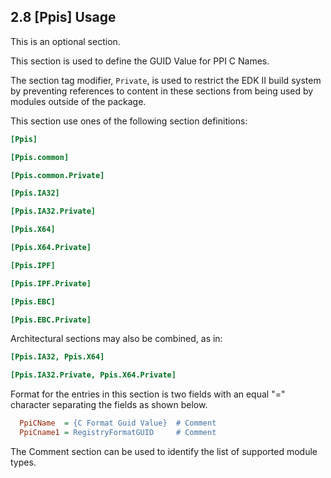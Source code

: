<!--- @file
  2.8 [Ppis] Usage

  Copyright (c) 2007-2017, Intel Corporation. All rights reserved.<BR>

  Redistribution and use in source (original document form) and 'compiled'
  forms (converted to PDF, epub, HTML and other formats) with or without
  modification, are permitted provided that the following conditions are met:

  1) Redistributions of source code (original document form) must retain the
     above copyright notice, this list of conditions and the following
     disclaimer as the first lines of this file unmodified.

  2) Redistributions in compiled form (transformed to other DTDs, converted to
     PDF, epub, HTML and other formats) must reproduce the above copyright
     notice, this list of conditions and the following disclaimer in the
     documentation and/or other materials provided with the distribution.

  THIS DOCUMENTATION IS PROVIDED BY TIANOCORE PROJECT "AS IS" AND ANY EXPRESS OR
  IMPLIED WARRANTIES, INCLUDING, BUT NOT LIMITED TO, THE IMPLIED WARRANTIES OF
  MERCHANTABILITY AND FITNESS FOR A PARTICULAR PURPOSE ARE DISCLAIMED. IN NO
  EVENT SHALL TIANOCORE PROJECT  BE LIABLE FOR ANY DIRECT, INDIRECT, INCIDENTAL,
  SPECIAL, EXEMPLARY, OR CONSEQUENTIAL DAMAGES (INCLUDING, BUT NOT LIMITED TO,
  PROCUREMENT OF SUBSTITUTE GOODS OR SERVICES; LOSS OF USE, DATA, OR PROFITS;
  OR BUSINESS INTERRUPTION) HOWEVER CAUSED AND ON ANY THEORY OF LIABILITY,
  WHETHER IN CONTRACT, STRICT LIABILITY, OR TORT (INCLUDING NEGLIGENCE OR
  OTHERWISE) ARISING IN ANY WAY OUT OF THE USE OF THIS DOCUMENTATION, EVEN IF
  ADVISED OF THE POSSIBILITY OF SUCH DAMAGE.

-->

## 2.8 [Ppis] Usage

This is an optional section.

This section is used to define the GUID Value for PPI C Names.

The section tag modifier, `Private`, is used to restrict the EDK II build
system by preventing references to content in these sections from being used by
modules outside of the package.

This section use ones of the following section definitions:

```ini
[Ppis]

[Ppis.common]

[Ppis.common.Private]

[Ppis.IA32]

[Ppis.IA32.Private]

[Ppis.X64]

[Ppis.X64.Private]

[Ppis.IPF]

[Ppis.IPF.Private]

[Ppis.EBC]

[Ppis.EBC.Private]
```

Architectural sections may also be combined, as in:

```ini
[Ppis.IA32, Ppis.X64]

[Ppis.IA32.Private, Ppis.X64.Private]
```

Format for the entries in this section is two fields with an equal "="
character separating the fields as shown below.

```ini
  PpiCName  = {C Format Guid Value}  # Comment
  PpiCname1 = RegistryFormatGUID     # Comment
```

The Comment section can be used to identify the list of supported module types.
